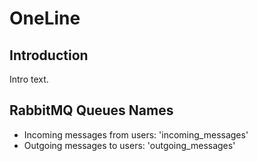 OneLine
====

Introduction
-------------
Intro text.

RabbitMQ Queues Names
-------------
- Incoming messages from users: 'incoming_messages'
- Outgoing messages to users: 'outgoing_messages'
